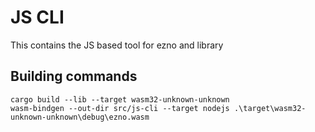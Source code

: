 # JS CLI

This contains the JS based tool for ezno and library

## Building commands

```shell
cargo build --lib --target wasm32-unknown-unknown
wasm-bindgen --out-dir src/js-cli --target nodejs .\target\wasm32-unknown-unknown\debug\ezno.wasm
```
